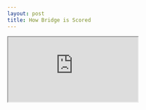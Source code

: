 ```yaml
---
layout: post
title: How Bridge is Scored
---
```

<iframe src="https://docs.google.com/document/d/e/2PACX-1vSe0mcktTG_xdGPQ5xn9wR4SJ2YSH_1aR2gwht_HQWHmjNczFHd2wUdBtphiwBxGAWIhs0tlAgOwrGk/pub?embedded=true">
  
</iframe>
